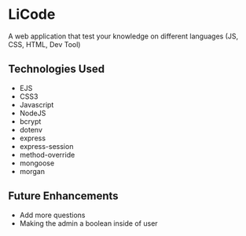 # LiCode

A web application that test your knowledge on different languages (JS, CSS, HTML, Dev Tool)

## Technologies Used

* EJS
* CSS3
* Javascript
* NodeJS
* bcrypt
* dotenv
* express
* express-session
* method-override
* mongoose
* morgan


## Future Enhancements

* Add more questions
* Making the admin a boolean inside of user